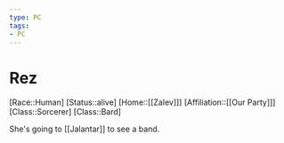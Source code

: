 ```yaml
---
type: PC
tags:
- PC
---
```



# Rez
[Race::Human]
[Status::alive]
[Home::[[Zalev]]]
[Affiliation::[[Our Party]]]
[Class::Sorcerer]
[Class::Bard]


She's going to [[Jalantar]] to see a band.